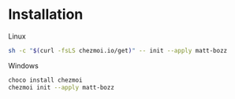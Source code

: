 # Installation

Linux
```bash
sh -c "$(curl -fsLS chezmoi.io/get)" -- init --apply matt-bozz
```

Windows
```bash
choco install chezmoi
chezmoi init --apply matt-bozz
```

